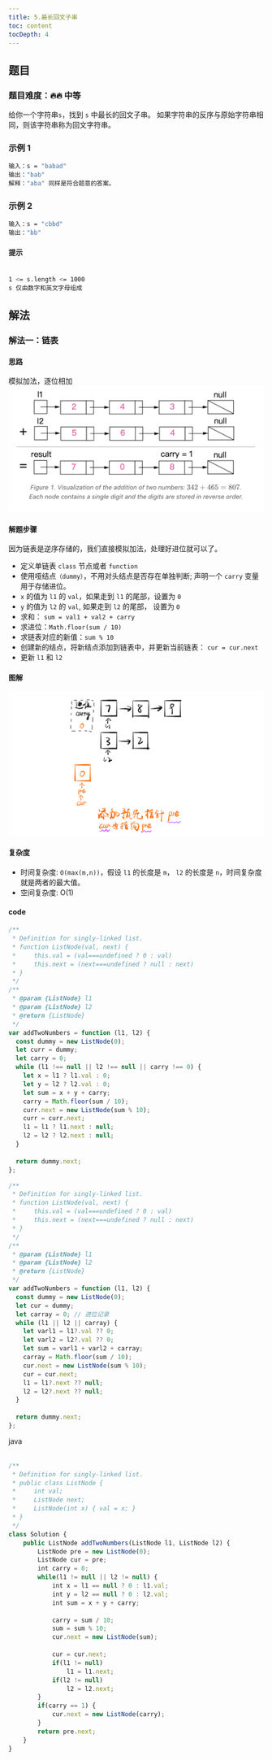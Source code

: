 ```yaml
---
title: 5.最长回文子串
toc: content
tocDepth: 4
---
```


## 题目

### 题目难度：🔥🔥 中等

给你一个字符串`s`，找到 `s` 中最长的回文子串。
如果字符串的反序与原始字符串相同，则该字符串称为回文字符串。

### 示例 1

```bash
输入：s = "babad"
输出："bab"
解释："aba" 同样是符合题意的答案。
```

### 示例 2

```bash
输入：s = "cbbd"
输出："bb"
```

#### 提示

```bash

1 <= s.length <= 1000
s 仅由数字和英文字母组成
```

## 解法

### 解法一：链表

#### 思路

模拟加法，逐位相加
![](../../assets/daily-question/addTowNumber.png)

#### 解题步骤

因为链表是逆序存储的，我们直接模拟加法，处理好进位就可以了。

- 定义单链表 `class` 节点或者 `function`
- 使用哑结点`（dummy）`，不用对头结点是否存在单独判断; 声明一个 `carry` 变量用于存储进位。
- `x` 的值为 `l1` 的 `val`，如果走到 `l1` 的尾部，设置为 `0`
- `y` 的值为 `l2` 的 `val`, 如果走到 `l2` 的尾部， 设置为 `0`
- 求和： `sum = val1 + val2 + carry`
- 求进位：`Math.floor(sum / 10)`
- 求链表对应的新值：`sum % 10`
- 创建新的结点，将新结点添加到链表中，并更新当前链表： `cur = cur.next`
- 更新 `l1` 和 `l2`

#### 图解

![](../../assets/daily-question/images%20.gif)

#### 复杂度

- 时间复杂度:
  `O(max(m,n))`，假设 `l1` 的长度是 `m`， `l2` 的长度是 `n`，时间复杂度就是两者的最大值。
- 空间复杂度:
  O(1)

#### code

```javascript
/**
 * Definition for singly-linked list.
 * function ListNode(val, next) {
 *     this.val = (val===undefined ? 0 : val)
 *     this.next = (next===undefined ? null : next)
 * }
 */
/**
 * @param {ListNode} l1
 * @param {ListNode} l2
 * @return {ListNode}
 */
var addTwoNumbers = function (l1, l2) {
  const dummy = new ListNode(0);
  let curr = dummy;
  let carry = 0;
  while (l1 !== null || l2 !== null || carry !== 0) {
    let x = l1 ? l1.val : 0;
    let y = l2 ? l2.val : 0;
    let sum = x + y + carry;
    carry = Math.floor(sum / 10);
    curr.next = new ListNode(sum % 10);
    curr = curr.next;
    l1 = l1 ? l1.next : null;
    l2 = l2 ? l2.next : null;
  }

  return dummy.next;
};
```

```javascript
/**
 * Definition for singly-linked list.
 * function ListNode(val, next) {
 *     this.val = (val===undefined ? 0 : val)
 *     this.next = (next===undefined ? null : next)
 * }
 */
/**
 * @param {ListNode} l1
 * @param {ListNode} l2
 * @return {ListNode}
 */
var addTwoNumbers = function (l1, l2) {
  const dummy = new ListNode(0);
  let cur = dummy;
  let carray = 0; // 进位记录
  while (l1 || l2 || carray) {
    let varl1 = l1?.val ?? 0;
    let varl2 = l2?.val ?? 0;
    let sum = varl1 + varl2 + carray;
    carray = Math.floor(sum / 10);
    cur.next = new ListNode(sum % 10);
    cur = cur.next;
    l1 = l1?.next ?? null;
    l2 = l2?.next ?? null;
  }

  return dummy.next;
};
```

java

```javascript

/**
 * Definition for singly-linked list.
 * public class ListNode {
 *     int val;
 *     ListNode next;
 *     ListNode(int x) { val = x; }
 * }
 */
class Solution {
    public ListNode addTwoNumbers(ListNode l1, ListNode l2) {
        ListNode pre = new ListNode(0);
        ListNode cur = pre;
        int carry = 0;
        while(l1 != null || l2 != null) {
            int x = l1 == null ? 0 : l1.val;
            int y = l2 == null ? 0 : l2.val;
            int sum = x + y + carry;

            carry = sum / 10;
            sum = sum % 10;
            cur.next = new ListNode(sum);

            cur = cur.next;
            if(l1 != null)
                l1 = l1.next;
            if(l2 != null)
                l2 = l2.next;
        }
        if(carry == 1) {
            cur.next = new ListNode(carry);
        }
        return pre.next;
    }
}

```
